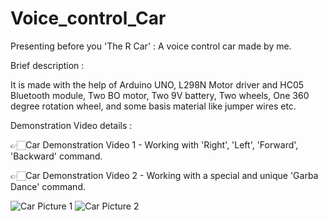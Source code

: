 # Voice_control_Car

Presenting before you 'The R Car' : A voice control car made by me.

Brief description :

It is made with the help of Arduino UNO, L298N Motor driver and HC05 Bluetooth module, Two BO motor, Two 9V battery, Two wheels, One 360 degree rotation wheel, and some basis material like jumper wires etc.

Demonstration Video details :

👉🏻Car Demonstration Video 1 - Working with 'Right', 'Left', 'Forward', 'Backward' command.

👉🏻Car Demonstration Video 2 - Working with a special and unique 'Garba Dance' command.

![Car Picture 1](https://user-images.githubusercontent.com/78155393/149631528-34348ad0-fccc-46ad-8102-651ba5070fb4.jpg)
![Car Picture 2](https://user-images.githubusercontent.com/78155393/149631977-ceb2704e-de2d-40d6-82d9-fc3c6f23e3d6.jpg)


